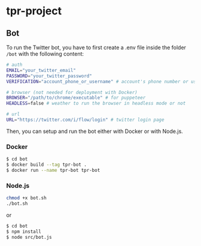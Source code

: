 # tpr-project

## Bot

To run the Twitter bot, you have to first create a .env file inside the folder `/bot` with the following content:

```bash
# auth
EMAIL="your_twitter_email"
PASSWORD="your_twitter_password"
VERIFICATION="account_phone_or_username" # account's phone number or username

# browser (not needed for deployment with Docker)
BROWSER="/path/to/chrome/executable" # for puppeteer
HEADLESS=false # weather to run the browser in headless mode or not

# url
URL="https://twitter.com/i/flow/login" # twitter login page
```

Then, you can setup and run the bot either with Docker or with Node.js.

### Docker

```bash
$ cd bot
$ docker build --tag tpr-bot .
$ docker run --name tpr-bot tpr-bot
```

### Node.js

```bash
chmod +x bot.sh
./bot.sh
```

or

```bash
$ cd bot
$ npm install
$ node src/bot.js
```